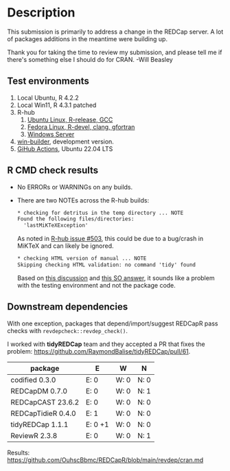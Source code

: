Description
===============================================

This submission is primarily to address a change in the REDCap server.  A lot of packages additions in the meantime were building up.

Thank you for taking the time to review my submission, and please tell me if there's something else I should do for CRAN.  -Will Beasley

Test environments
-----------------------------------------------

1. Local Ubuntu, R 4.2.2
2. Local Win11, R 4.3.1 patched
3. R-hub
    1. [Ubuntu Linux, R-release, GCC](https://builder.r-hub.io/status/REDCapR_1.1.9005.tar.gz-6f45462d131a4ac49833c0c7c014bad0)
    2. [Fedora Linux, R-devel, clang, gfortran](https://builder.r-hub.io/status/REDCapR_1.1.9005.tar.gz-2e9560e6fcdb4467af8e9ea8d22c165d)
    3. [Windows Server](https://builder.r-hub.io/status/REDCapR_1.1.9005.tar.gz-3ec1ed8fac734d24a16cc5ecf238cf47)
4. [win-builder](https://win-builder.r-project.org/N3n87tj2ky0v/), development version.
5. [GiHub Actions](https://github.com/OuhscBbmc/REDCapR/actions), Ubuntu 22.04 LTS

R CMD check results
-----------------------------------------------

* No ERRORs or WARNINGs on any builds.

* There are two NOTEs across the R-hub builds:

  ```txt
  * checking for detritus in the temp directory ... NOTE
  Found the following files/directories:
    'lastMiKTeXException'
  ```
  As noted in [R-hub issue #503](https://github.com/r-hub/rhub/issues/503), this could be due to a bug/crash in MiKTeX and can likely be ignored.

  ```txt
  * checking HTML version of manual ... NOTE
  Skipping checking HTML validation: no command 'tidy' found
  ```

  Based on [this discussion](https://groups.google.com/g/r-sig-mac/c/7u_ivEj4zhM?pli=1)
  and [this SO answer](https://stackoverflow.com/a/75007979/1082435),
  it sounds like a problem with the testing environment and not the package code.

Downstream dependencies
-----------------------------------------------

With one exception,
packages that depend/import/suggest REDCapR pass checks with `revdepcheck::revdep_check()`.

I worked with **tidyREDCap** team and they accepted a PR that fixes the problem:
<https://github.com/RaymondBalise/tidyREDCap/pull/61>.

package                                  | E        | W        | N
-------                                  | -        | -        | -
codified 0.3.0                           | E: 0     | W: 0     | N: 0
REDCapDM 0.7.0                           | E: 0     | W: 0     | N: 1
REDCapCAST 23.6.2                        | E: 0     | W: 0     | N: 0
REDCapTidieR 0.4.0                       | E: 1     | W: 0     | N: 0
tidyREDCap 1.1.1                         | E: 0  +1 | W: 0     | N: 0
ReviewR 2.3.8                            | E: 0     | W: 0     | N: 1

Results: <https://github.com/OuhscBbmc/REDCapR/blob/main/revdep/cran.md>
